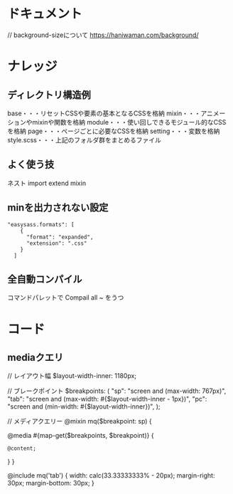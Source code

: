 # ドキュメント
// background-sizeについて
https://haniwaman.com/background/

# ナレッジ
## ディレクトリ構造例
base・・・リセットCSSや要素の基本となるCSSを格納
mixin・・・アニメーションやmixinや関数を格納
module・・・使い回しできるモジュール的なCSSを格納
page・・・ページごとに必要なCSSを格納
setting・・・変数を格納
style.scss・・・上記のフォルダ群をまとめるファイル

## よく使う技
ネスト
import
extend
mixin

## minを出力されない設定
    "easysass.formats": [
        {
          "format": "expanded",
          "extension": ".css"
        }
      ]


## 全自動コンパイル
コマンドパレットで
Compail all ~ をうつ


# コード
## mediaクエリ
// レイアウト幅
$layout-width-inner: 1180px;

// ブレークポイント
$breakpoints: (
  "sp": "screen and (max-width: 767px)",
  "tab": "screen and (max-width: #{$layout-width-inner - 1px})",
  "pc": "screen and (min-width: #{$layout-width-inner})",
);


// メディアクエリー
@mixin mq($breakpoint: sp) {

  @media #{map-get($breakpoints, $breakpoint)} {

    @content;
  }
}

@include mq('tab') {
    width: calc(33.33333333% - 20px);
    margin-right: 30px;
    margin-bottom: 30px;
  }
